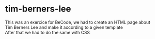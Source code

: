 # tim-berners-lee  
This was an exercice for BeCode, we had to create an HTML page about Tim Berners Lee and make it according to a given template  
After that we had to do the same with CSS
